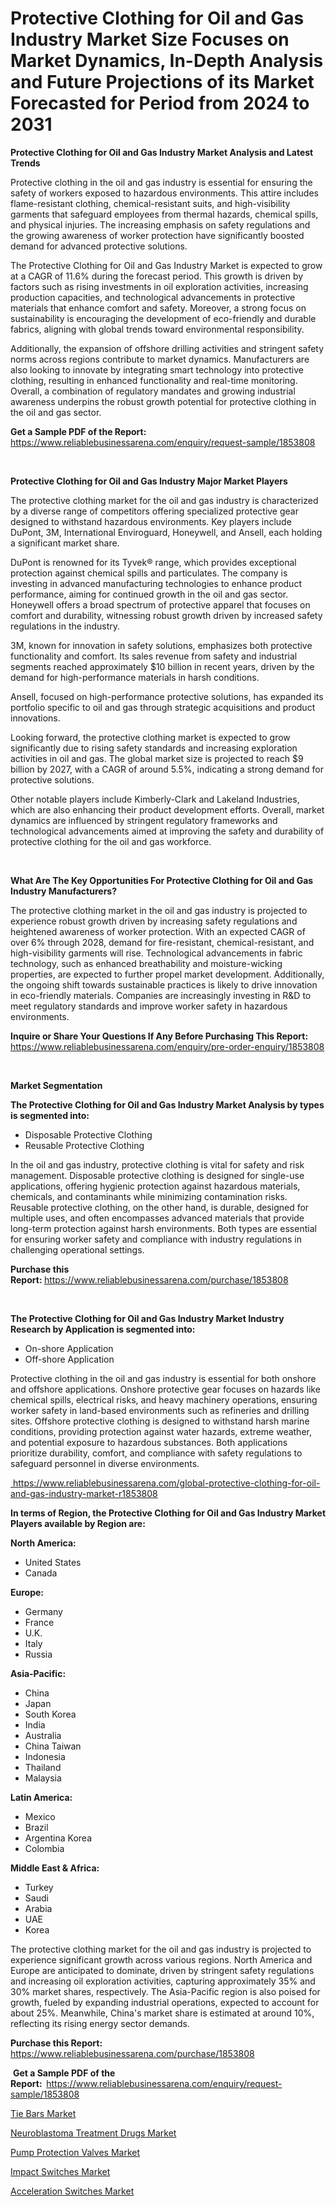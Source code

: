 <p><h1>Protective Clothing for Oil and Gas Industry Market Size Focuses on Market Dynamics, In-Depth Analysis and Future Projections of its Market Forecasted for Period from 2024 to 2031</h1></p><p><strong>Protective Clothing for Oil and Gas Industry Market Analysis and Latest Trends</strong></p>
<p><p>Protective clothing in the oil and gas industry is essential for ensuring the safety of workers exposed to hazardous environments. This attire includes flame-resistant clothing, chemical-resistant suits, and high-visibility garments that safeguard employees from thermal hazards, chemical spills, and physical injuries. The increasing emphasis on safety regulations and the growing awareness of worker protection have significantly boosted demand for advanced protective solutions.</p><p>The Protective Clothing for Oil and Gas Industry Market is expected to grow at a CAGR of 11.6% during the forecast period. This growth is driven by factors such as rising investments in oil exploration activities, increasing production capacities, and technological advancements in protective materials that enhance comfort and safety. Moreover, a strong focus on sustainability is encouraging the development of eco-friendly and durable fabrics, aligning with global trends toward environmental responsibility.</p><p>Additionally, the expansion of offshore drilling activities and stringent safety norms across regions contribute to market dynamics. Manufacturers are also looking to innovate by integrating smart technology into protective clothing, resulting in enhanced functionality and real-time monitoring. Overall, a combination of regulatory mandates and growing industrial awareness underpins the robust growth potential for protective clothing in the oil and gas sector.</p></p>
<p><strong>Get a Sample PDF of the Report:&nbsp;</strong> <a href="https://www.reliablebusinessarena.com/enquiry/request-sample/1853808?utm_campaign=1685&utm_medium=2&utm_source=Github&utm_content=ia&utm_term=20102024&utm_id=protective-clothing-for-oil-and-gas-industry">https://www.reliablebusinessarena.com/enquiry/request-sample/1853808</a></p>
<p>&nbsp;</p>
<p><strong>Protective Clothing for Oil and Gas Industry Major Market Players</strong></p>
<p><p>The protective clothing market for the oil and gas industry is characterized by a diverse range of competitors offering specialized protective gear designed to withstand hazardous environments. Key players include DuPont, 3M, International Enviroguard, Honeywell, and Ansell, each holding a significant market share.</p><p>DuPont is renowned for its Tyvek® range, which provides exceptional protection against chemical spills and particulates. The company is investing in advanced manufacturing technologies to enhance product performance, aiming for continued growth in the oil and gas sector. Honeywell offers a broad spectrum of protective apparel that focuses on comfort and durability, witnessing robust growth driven by increased safety regulations in the industry.</p><p>3M, known for innovation in safety solutions, emphasizes both protective functionality and comfort. Its sales revenue from safety and industrial segments reached approximately $10 billion in recent years, driven by the demand for high-performance materials in harsh conditions. </p><p>Ansell, focused on high-performance protective solutions, has expanded its portfolio specific to oil and gas through strategic acquisitions and product innovations.</p><p>Looking forward, the protective clothing market is expected to grow significantly due to rising safety standards and increasing exploration activities in oil and gas. The global market size is projected to reach $9 billion by 2027, with a CAGR of around 5.5%, indicating a strong demand for protective solutions.</p><p>Other notable players include Kimberly-Clark and Lakeland Industries, which are also enhancing their product development efforts. Overall, market dynamics are influenced by stringent regulatory frameworks and technological advancements aimed at improving the safety and durability of protective clothing for the oil and gas workforce.</p></p>
<p>&nbsp;</p>
<p><strong>What Are The Key Opportunities For Protective Clothing for Oil and Gas Industry Manufacturers?</strong></p>
<p><p>The protective clothing market in the oil and gas industry is projected to experience robust growth driven by increasing safety regulations and heightened awareness of worker protection. With an expected CAGR of over 6% through 2028, demand for fire-resistant, chemical-resistant, and high-visibility garments will rise. Technological advancements in fabric technology, such as enhanced breathability and moisture-wicking properties, are expected to further propel market development. Additionally, the ongoing shift towards sustainable practices is likely to drive innovation in eco-friendly materials. Companies are increasingly investing in R&D to meet regulatory standards and improve worker safety in hazardous environments.</p></p>
<p><strong>Inquire or Share Your Questions If Any Before Purchasing This Report:</strong> <a href="https://www.reliablebusinessarena.com/enquiry/pre-order-enquiry/1853808?utm_campaign=1685&utm_medium=2&utm_source=Github&utm_content=ia&utm_term=20102024&utm_id=protective-clothing-for-oil-and-gas-industry">https://www.reliablebusinessarena.com/enquiry/pre-order-enquiry/1853808</a></p>
<p>&nbsp;</p>
<p><strong>Market Segmentation</strong></p>
<p><strong>The Protective Clothing for Oil and Gas Industry Market Analysis by types is segmented into:</strong></p>
<p><ul><li>Disposable Protective Clothing</li><li>Reusable Protective Clothing</li></ul></p>
<p><p>In the oil and gas industry, protective clothing is vital for safety and risk management. Disposable protective clothing is designed for single-use applications, offering hygienic protection against hazardous materials, chemicals, and contaminants while minimizing contamination risks. Reusable protective clothing, on the other hand, is durable, designed for multiple uses, and often encompasses advanced materials that provide long-term protection against harsh environments. Both types are essential for ensuring worker safety and compliance with industry regulations in challenging operational settings.</p></p>
<p><strong>Purchase this Report:&nbsp;</strong><a href="https://www.reliablebusinessarena.com/purchase/1853808?utm_campaign=1685&utm_medium=2&utm_source=Github&utm_content=ia&utm_term=20102024&utm_id=protective-clothing-for-oil-and-gas-industry">https://www.reliablebusinessarena.com/purchase/1853808</a></p>
<p>&nbsp;</p>
<p><strong>The Protective Clothing for Oil and Gas Industry Market Industry Research by Application is segmented into:</strong></p>
<p><ul><li>On-shore Application</li><li>Off-shore Application</li></ul></p>
<p><p>Protective clothing in the oil and gas industry is essential for both onshore and offshore applications. Onshore protective gear focuses on hazards like chemical spills, electrical risks, and heavy machinery operations, ensuring worker safety in land-based environments such as refineries and drilling sites. Offshore protective clothing is designed to withstand harsh marine conditions, providing protection against water hazards, extreme weather, and potential exposure to hazardous substances. Both applications prioritize durability, comfort, and compliance with safety regulations to safeguard personnel in diverse environments.</p></p>
<p><a href="https://www.reliablebusinessarena.com/global-protective-clothing-for-oil-and-gas-industry-market-r1853808?utm_campaign=1685&utm_medium=2&utm_source=Github&utm_content=ia&utm_term=20102024&utm_id=protective-clothing-for-oil-and-gas-industry">&nbsp;https://www.reliablebusinessarena.com/global-protective-clothing-for-oil-and-gas-industry-market-r1853808</a></p>
<p><strong>In terms of Region, the Protective Clothing for Oil and Gas Industry Market Players available by Region are:</strong></p>
<p>
    <p> <strong> North America: </strong>
        <ul>
            <li>United States</li>
            <li>Canada</li>
        </ul>
        </p> 
    <p> <strong> Europe: </strong>
        <ul>
            <li>Germany</li>
            <li>France</li>
            <li>U.K.</li>
            <li>Italy</li>
            <li>Russia</li>
        </ul>
        </p> 
    <p> <strong> Asia-Pacific: </strong>
        <ul>
            <li>China</li>
            <li>Japan</li>
            <li>South Korea</li>
            <li>India</li>
            <li>Australia</li>
            <li>China Taiwan</li>
            <li>Indonesia</li>
            <li>Thailand</li>
            <li>Malaysia</li>
        </ul>
        </p> 
    <p> <strong> Latin America: </strong>
        <ul>
            <li>Mexico</li>
            <li>Brazil</li>
            <li>Argentina Korea</li>
            <li>Colombia</li>
        </ul>
        </p> 
    <p> <strong> Middle East & Africa: </strong>
        <ul>
            <li>Turkey</li>
            <li>Saudi</li>
            <li>Arabia</li>
            <li>UAE</li>
            <li>Korea</li>
        </ul>
    </p>
    </p>
<p><p>The protective clothing market for the oil and gas industry is projected to experience significant growth across various regions. North America and Europe are anticipated to dominate, driven by stringent safety regulations and increasing oil exploration activities, capturing approximately 35% and 30% market shares, respectively. The Asia-Pacific region is also poised for growth, fueled by expanding industrial operations, expected to account for about 25%. Meanwhile, China's market share is estimated at around 10%, reflecting its rising energy sector demands.</p></p>
<p><strong>Purchase this Report: </strong><a href="https://www.reliablebusinessarena.com/purchase/1853808?utm_campaign=1685&utm_medium=2&utm_source=Github&utm_content=ia&utm_term=20102024&utm_id=protective-clothing-for-oil-and-gas-industry">https://www.reliablebusinessarena.com/purchase/1853808</a></p>
<p>&nbsp;<strong>Get a Sample PDF of the Report:&nbsp;&nbsp;</strong><a href="https://www.reliablebusinessarena.com/enquiry/request-sample/1853808?utm_campaign=1685&utm_medium=2&utm_source=Github&utm_content=ia&utm_term=20102024&utm_id=protective-clothing-for-oil-and-gas-industry">https://www.reliablebusinessarena.com/enquiry/request-sample/1853808</a></p>
<p><strong></strong></p>
<p><p><a href="https://www.linkedin.com/pulse/market-insights-global-tie-bars-forecast-innovation-trends-1lzsf?utm_campaign=1685&utm_medium=2&utm_source=Github&utm_content=ia&utm_term=20102024&utm_id=protective-clothing-for-oil-and-gas-industry">Tie Bars Market</a></p><p><a href="https://github.com/MarilynDouglas476/Market-Research-Report-List-1/blob/main/neuroblastoma-treatment-drugs-market.md?utm_campaign=1685&utm_medium=2&utm_source=Github&utm_content=ia&utm_term=20102024&utm_id=protective-clothing-for-oil-and-gas-industry">Neuroblastoma Treatment Drugs Market</a></p><p><a href="https://www.linkedin.com/pulse/pump-protection-valves-market-size-share-competitive-zfemf?utm_campaign=1685&utm_medium=2&utm_source=Github&utm_content=ia&utm_term=20102024&utm_id=protective-clothing-for-oil-and-gas-industry">Pump Protection Valves Market</a></p><p><a href="https://www.linkedin.com/pulse/navigating-global-impact-switches-market-from-trends-strategy-pcqtf?utm_campaign=1685&utm_medium=2&utm_source=Github&utm_content=ia&utm_term=20102024&utm_id=protective-clothing-for-oil-and-gas-industry">Impact Switches Market</a></p><p><a href="https://www.linkedin.com/pulse/acceleration-switches-market-velocity-98-cagr-trajectory-7draf?utm_campaign=1685&utm_medium=2&utm_source=Github&utm_content=ia&utm_term=20102024&utm_id=protective-clothing-for-oil-and-gas-industry">Acceleration Switches Market</a></p></p>